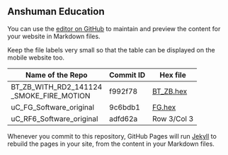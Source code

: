 ## Anshuman Education

You can use the [editor on GitHub](https://github.com/anshumaneducation/Releases/edit/gh-pages/index.md) to maintain and preview the content for your website in Markdown files.

Keep the file labels very small so that the table can be displayed on the mobile website too.

| Name of the Repo | Commit ID      | Hex file       |
| --------------- | --------------- | --------------- |
| BT_ZB_WITH_RD2_141124<br>_SMOKE_FIRE_MOTION |  f992f78  |  <a id="raw-url" href="https://raw.githubusercontent.com/anshumaneducation/Releases/gh-pages/files/JO101213-RD2_030614.hex">BT_ZB.hex</a> |
| uC_FG_Software_original  | 9c6bdb1 | <a id="raw-url" href="https://raw.githubusercontent.com/anshumaneducation/Releases/gh-pages/files/FUNCTION_GEN.hex">FG.hex</a> |
| uC_RF6_Software_original   | adfd62a | Row 3/Col 3 |


Whenever you commit to this repository, GitHub Pages will run [Jekyll](https://jekyllrb.com/) to rebuild the pages in your site, from the content in your Markdown files.



